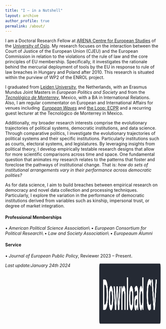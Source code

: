 ```yaml
---
title: "I — in a Nutshell"
layout: archive
author_profile: true
permalink: /about/
---
```


<!-- I am soon to gradute from a Erasmus Mundus Joint Masters in *European Politics and Society* at [Leiden University](https://www.universiteitleiden.nl/en/humanities/graduate-school). I’m also a contributing author and founding member of the [*European Waves*](https://www.europeanwaves.com/eps-spotlight/) blog. My research interests comprise the evolutionary trajectories of political systems, democratic performance, and data science.

Within Comparative Politics, I investigate the evolutionary trajectories of political systems and their specific institutions. By leveraging insights from political theory, I develop empirically testable research designs that allow for more scientific comparisons across time and space. One fundamental question that animates my research relates to the patterns that foster and foreclose the pathways of institutional change. That is, how do sets of institutional arrangements vary in their performance across democratic polities?

As for data science, I aim to build breaches between empirical research on democracy and novel data collection and processing techniques. Particularly, I explore the variation in the performance of democratic institutions derived from variables such as kinship, impersonal trust, or degree of market integration.

Lastly, I am a regular commentator on European and International Affairs for venues including European Waves, and [the Loop: ECPR](https://theloop.ecpr.eu/) and a recurring guest lecturer at [*the Tecnológico de Monterrey*](https://tec.mx/en/about-us) in Mexico.
 -->

I am a Doctoral Research Fellow at [ARENA Centre for European Studies](https://www.sv.uio.no/arena/english/) of the [University of Oslo](https://www.uio.no/english/). My research focuses on the interaction between the Court of Justice of the European Union (CJEU) and the European Commission in relation to the violations of the rule of law and the core principles of EU membership. Specifically, it investigates the rationale behind the mercurial deployment of tools by the EU in response to rule of law breaches in Hungary and Poland after 2010. This research is situated within the purview of WP2 of the ENROL project. 

I graduated from [Leiden University](https://www.universiteitleiden.nl/en), the Netherlands, with an Erasmus Mundus Joint Masters in *European Politics and Society* and from the *[Tecnológico de Monterrey](https://tec.mx/en/about-us)*, Mexico, with a BA in International Relations. Also, I am regular commentator on European and International Affairs for venues including  *[European Waves](https://www.europeanwaves.com/eps-spotlight/)* and [the Loop: ECPR](https://theloop.ecpr.eu/) and a recurring guest lecturer at the Tecnológico de Monterrey in Mexico. 

Additionally, my broader research interests comprise the evolutionary trajectories of political systems, democratic institutions, and data science. Through comparative politics, I investigate the evolutionary trajectories of political systems and their specific institutions. Particularly institutions such as courts, electoral systems, and legislatures. By leveraging insights from political theory, I develop empirically testable research designs that allow for more scientific comparisons across time and space. One fundamental question that animates my research relates to the patterns that foster and foreclose the pathways of institutional change. That is: *how do sets of institutional arrangements vary in their performance across democratic polities?*

As for data science, I aim to build breaches between empirical research on democracy and novel data collection and processing techniques. Particularly, I explore the variation in the performance of democratic institutions derived from variables such as kinship, impersonal trust, or degree of market integration.

#### Professional Memberships 
• _American Political Science Association_\\
• _European Consortium for Political Research_\\
• _Law and Society Association_\\
• _Europeaum Alumni_

#### Service
 • _Journal of European Public Policy_, Reviewer 2023 – Present. 
<!-- My academic CV: [Academic CV](/assets/files/cv_mmm_2022.pdf) -->

[<img  align="right" width="200" height="200" src="/assets/images/button_download_new.png">](/assets/files/cv_mmm_2022.pdf)

_Last update:January 24th 2024_

